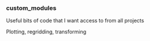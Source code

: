 ### custom_modules

Useful bits of code that I want access to from all projects

Plotting, regridding, transforming
